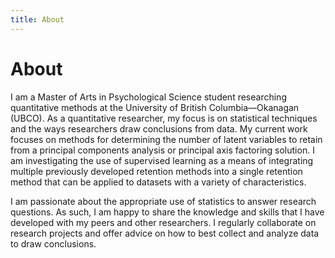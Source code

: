 ```yaml
---
title: About
---
```

# About

I am a Master of Arts in Psychological Science student researching quantitative methods at the University of British Columbia—Okanagan (UBCO). As a quantitative researcher, my focus is on statistical techniques and the ways researchers draw conclusions from data. My current work focuses on methods for determining the number of latent variables to retain from a principal components analysis or principal axis factoring solution. I am investigating the use of supervised learning as a means of integrating multiple previously developed retention methods into a single retention method that can be applied to datasets with a variety of characteristics.

I am passionate about the appropriate use of statistics to answer research questions. As such, I am happy to share the knowledge and skills that I have developed with my peers and other researchers. I regularly collaborate on research projects and offer advice on how to best collect and analyze data to draw conclusions.
